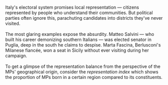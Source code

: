 Italy's electoral system promises local representation — citizens represented by people who understand their communities. But political parties often ignore this, parachuting candidates into districts they've never visited.
&nbsp;  
&nbsp;  
The most glaring examples expose the absurdity. Matteo Salvini — who built his career demonizing southern Italians — was elected senator in Puglia, deep in the south he claims to despise. Marta Fascina, Berlusconi's Milanese fiancée, won a seat in Sicily without ever visiting during her campaign.
&nbsp;  
&nbsp;  
To get a glimpse of the representation balance from the perspective of the MPs' geographical origin, consider the _representation index_ which shows the proportion of MPs born in a certain region compared to its constituents. 